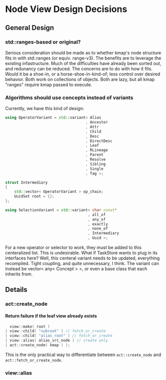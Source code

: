 # Node View Design Decisions

## General Design

### std::ranges-based or original?

Serious consideration should be made as to whether kmap's node structure fits in with std::ranges (or equiv. range-v3). The benefits are to leverage the existing
infastructure. Much of the difficulties have already been sorted out, and redunancy can be reduced. The concerns are to do with how it fits. Would it be a shoe-in,
or a horse-shoe-in-kind-of; less control over desired behavior. Both work on collections of objects. Both are lazy, but all kmap "ranges" require kmap passed to execute.

### Algorithms should use concepts instead of variants

Currently, we have this kind of design:

```cpp
using OperatorVariant = std::variant< Alias
                                    , Ancestor
                                    , Attr
                                    , Child
                                    , Desc
                                    , DirectDesc
                                    , Leaf
                                    , RLineage
                                    , Parent
                                    , Resolve
                                    , Sibling
                                    , Single
                                    , Tag >;

struct Intermediary
{
    std::vector< OperatorVariant > op_chain;
    UuidSet root = {};
};

using SelectionVariant = std::variant< char const*
                                     , all_of
                                     , any_of
                                     , exactly
                                     , none_of
                                     , Intermediary
                                     , Uuid >;
```

For a new operator or selector to work, they must be added to this centeralized list. This is undesirable. What if TaskStore wants to plug in its interfaces here? Well,
this centeral variant needs to be updated, everything recompiled. Tight coupling, and quite unnecessary, I think. The variant can instead be vector< any< Concept > >, or even
a base class that each inherits from.

## Details

### act::create_node

#### Return failure if the leaf view already exists

```cpp
  view::make( root )
| view::child( "subroot" ) // fetch_or_create
| view::child( "alias_root" ) // fetch_or_create
| view::alias( alias_src_node ) // create only
| act::create_node( kmap ) );
```

This is the only practical way to differentiate between `act::create_node` and `act::fetch_or_create_node`.

### view::alias


